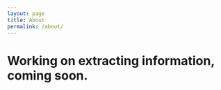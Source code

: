 ```yaml
---
layout: page
title: About
permalink: /about/
---
```


<h1>Working on extracting information, coming soon.</h1>